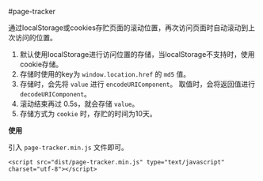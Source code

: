 #page-tracker

通过localStorage或cookies存贮页面的滚动位置，再次访问页面时自动滚动到上次访问的位置。

1. 默认使用localStorage进行访问位置的存储，当localStorage不支持时，使用cookie存储。  
1. 存储时使用的key为 `window.location.href` 的 `md5` 值。
1. 存储时，会先将 `value` 进行 `encodeURIComponent`。 取值时，会将返回值进行 `decodeURIComponent`。  
1. 滚动结束再过 0.5s，就会存储 `value`。
1. 存储方式为 `cookie` 时，存贮的时间为10天。


**使用**

引入 `page-tracker.min.js` 文件即可。

```
<script src="dist/page-tracker.min.js" type="text/javascript" charset="utf-8"></script>
```